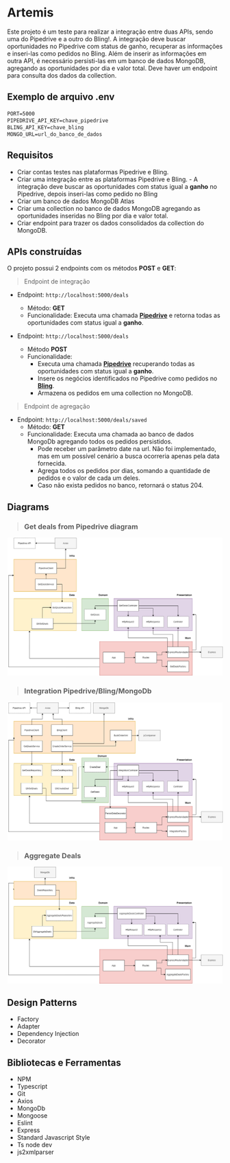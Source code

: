 # Artemis

Este projeto é um teste para realizar a integração entre duas APIs, sendo uma do Pipedrive e a outro do Bling!. A integração deve buscar oportunidades no Pipedrive com status de ganho, recuperar as informações e inseri-las como pedidos no Bling. Além de inserir as informações em outra API, é necessário persisti-las em um banco de dados MongoDB, agregando as oportunidades por dia e valor total. Deve haver um endpoint para consulta dos dados da collection.

## Exemplo de arquivo .env

```
PORT=5000
PIPEDRIVE_API_KEY=chave_pipedrive
BLING_API_KEY=chave_bling
MONGO_URL=url_do_banco_de_dados
```

## Requisitos

- Criar contas testes nas plataformas Pipedrive e Bling.
- Criar uma integração entre as plataformas Pipedrive e Bling. - A integração deve buscar as oportunidades com status igual a **ganho** no Pipedrive, depois inseri-las como pedido no Bling
- Criar um banco de dados MongoDB Atlas
- Criar uma collection no banco de dados MongoDB agregando as oportunidades inseridas no Bling por dia e valor total.
- Criar endpoint para trazer os dados consolidados da collection do MongoDB.

## APIs construídas

O projeto possui 2 endpoints com os métodos **POST** e **GET**:

> Endpoint de integração

- Endpoint: `http://localhost:5000/deals`
  - Método: **GET**
  - Funcionalidade: Executa uma chamada **[Pipedrive](https://www.pipedrive.com/)** e retorna todas as oportunidades com status igual a **ganho**.

- Endpoint: `http://localhost:5000/deals`
  - Método **POST**
  - Funcionalidade: 
    - Executa uma chamada **[Pipedrive](https://www.pipedrive.com/)** recuperando todas as oportunidades com status igual a **ganho**.
    - Insere os negócios identificados no Pipedrive como pedidos no **[Bling](https://www.bling.com.br/home)**. 
    - Armazena os pedidos em uma collection no MongoDB.

> Endpoint de agregação

- Endpoint: `http://localhost:5000/deals/saved`
  - Método: **GET**
  - Funcionalidade: Executa uma chamada ao banco de dados MongoDb agregando todos os pedidos persistidos.
    - Pode receber um parâmetro date na url. Não foi implementado, mas em um possível cenário a busca ocorreria apenas pela data fornecida.
    - Agrega todos os pedidos por dias, somando a quantidade de pedidos e o valor de cada um deles.
    - Caso não exista pedidos no banco, retornará o status 204.


## Diagrams

> ### Get deals from Pipedrive diagram

![get deals diagram](/requirements/get-deals.png)

> ### Integration Pipedrive/Bling/MongoDb

![integration diagram](/requirements/bling-diagram.png)

> ### Aggregate Deals

![aggregate diagram](/requirements/aggregate-deals.png)

## Design Patterns

* Factory
* Adapter
* Dependency Injection
* Decorator

## Bibliotecas e Ferramentas

* NPM
* Typescript
* Git
* Axios
* MongoDb
* Mongoose
* Eslint
* Express
* Standard Javascript Style
* Ts node dev
* js2xmlparser